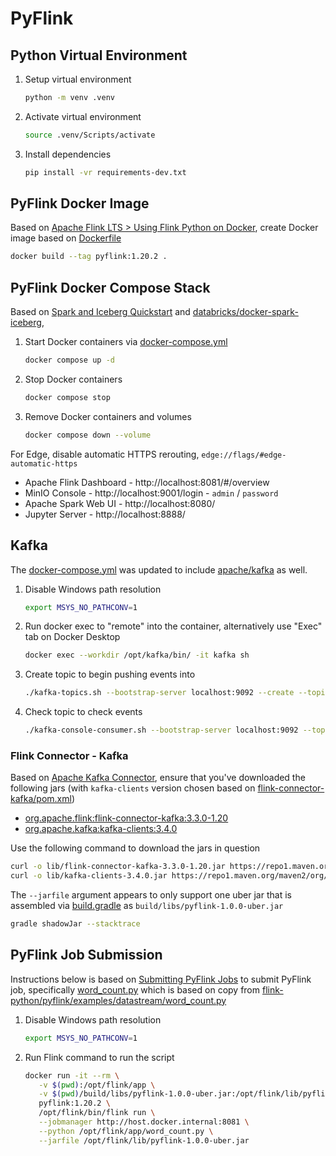 # PyFlink

## Python Virtual Environment

1. Setup virtual environment
    ```bash
    python -m venv .venv
    ```
2. Activate virtual environment
    ```bash
    source .venv/Scripts/activate
    ```
3. Install dependencies
    ```bash
    pip install -vr requirements-dev.txt
    ```

## PyFlink Docker Image

Based on [Apache Flink LTS > Using Flink Python on Docker](https://nightlies.apache.org/flink/flink-docs-lts/docs/deployment/resource-providers/standalone/docker/#using-flink-python-on-docker), create Docker image based on [Dockerfile](Dockerfile)
```bash
docker build --tag pyflink:1.20.2 .
```

## PyFlink Docker Compose Stack

Based on [Spark and Iceberg Quickstart](https://iceberg.apache.org/spark-quickstart/) and [databricks/docker-spark-iceberg](https://github.com/databricks/docker-spark-iceberg/tree/main/flink-example),
1. Start Docker containers via [docker-compose.yml](docker-compose.yml)
    ```bash
    docker compose up -d
    ```
2. Stop Docker containers
    ```bash
    docker compose stop
    ```
3. Remove Docker containers and volumes
    ```bash
    docker compose down --volume
    ```

For Edge, disable automatic HTTPS rerouting, `edge://flags/#edge-automatic-https`
* Apache Flink Dashboard - http://localhost:8081/#/overview
* MinIO Console - http://localhost:9001/login - `admin` / `password`
* Apache Spark Web UI - http://localhost:8080/
* Jupyter Server - http://localhost:8888/

## Kafka

The [docker-compose.yml](docker-compose.yml) was updated to include [apache/kafka](https://hub.docker.com/r/apache/kafka/) as well.
1. Disable Windows path resolution
    ```bash
    export MSYS_NO_PATHCONV=1
    ```
2. Run docker exec to "remote" into the container, alternatively use "Exec" tab on Docker Desktop
    ```bash
    docker exec --workdir /opt/kafka/bin/ -it kafka sh
    ```
3. Create topic to begin pushing events into
    ```bash
    ./kafka-topics.sh --bootstrap-server localhost:9092 --create --topic test-topic 
    ```
4. Check topic to check events
    ```bash
    ./kafka-console-consumer.sh --bootstrap-server localhost:9092 --topic test-topic --from-beginning
    ```

### Flink Connector - Kafka

Based on [Apache Kafka Connector](https://nightlies.apache.org/flink/flink-docs-lts/docs/connectors/datastream/kafka/), ensure that you've downloaded the following jars (with `kafka-clients` version chosen based on [flink-connector-kafka/pom.xml](https://github.com/apache/flink-connector-kafka/blob/v3.3/pom.xml#L54))
* [org.apache.flink:flink-connector-kafka:3.3.0-1.20](https://mvnrepository.com/artifact/org.apache.flink/flink-connector-kafka/3.3.0-1.20)
* [org.apache.kafka:kafka-clients:3.4.0](https://mvnrepository.com/artifact/org.apache.kafka/kafka-clients/3.4.0)

Use the following command to download the jars in question
```bash
curl -o lib/flink-connector-kafka-3.3.0-1.20.jar https://repo1.maven.org/maven2/org/apache/flink/flink-connector-kafka/3.3.0-1.20/flink-connector-kafka-3.3.0-1.20.jar
curl -o lib/kafka-clients-3.4.0.jar https://repo1.maven.org/maven2/org/apache/kafka/kafka-clients/3.4.0/kafka-clients-3.4.0.jar
```

The `--jarfile` argument appears to only support one uber jar that is assembled via [build.gradle](build.gradle) as `build/libs/pyflink-1.0.0-uber.jar`
```bash
gradle shadowJar --stacktrace
```

## PyFlink Job Submission

Instructions below is based on [Submitting PyFlink Jobs](https://nightlies.apache.org/flink/flink-docs-lts/docs/deployment/cli/#submitting-pyflink-jobs) to submit PyFlink job, specifically [word_count.py](word_count.py) which is based on copy from [flink-python/pyflink/examples/datastream/word_count.py](https://github.com/apache/flink/blob/release-1.20/flink-python/pyflink/examples/datastream/word_count.py)
1. Disable Windows path resolution
    ```bash
    export MSYS_NO_PATHCONV=1
    ```
2. Run Flink command to run the script
    ```bash
    docker run -it --rm \
       -v $(pwd):/opt/flink/app \
       -v $(pwd)/build/libs/pyflink-1.0.0-uber.jar:/opt/flink/lib/pyflink-1.0.0-uber.jar \
       pyflink:1.20.2 \
       /opt/flink/bin/flink run \
       --jobmanager http://host.docker.internal:8081 \
       --python /opt/flink/app/word_count.py \
       --jarfile /opt/flink/lib/pyflink-1.0.0-uber.jar
    ```
